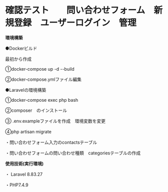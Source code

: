 # 確認テスト　　問い合わせフォーム　新規登録　ユーザーログイン　管理
**環境構築**

●Dockerビルド

最初から作成

①docker-compose up -d --build

②docker-compose.ymlファイル編集

●Laravelの環境構築

①docker-compose exec php bash

②composer　のインストール

③ .env.exampleファイルを作成　環境変数を変更

④php artisan migrate　

・問い合わせフォーム入力のcontactsテーブル

・問い合わせフォームの問い合わせ種類　categoriesテーブルの作成


**使用技術(実行環境)**

・ Laravel 8.83.27

・PHP7.4.9








